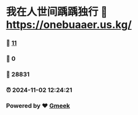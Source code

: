 # 我在人世间踽踽独行 :link: https://onebuaaer.us.kg/ 
### :page_facing_up: [11](https://onebuaaer.us.kg//tag.html) 
### :speech_balloon: 0 
### :hibiscus: 28831 
### :alarm_clock: 2024-11-02 12:24:21 
### Powered by :heart: [Gmeek](https://github.com/Meekdai/Gmeek)
